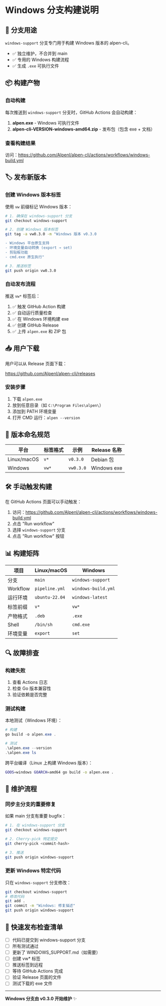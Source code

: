 # Windows 分支构建说明

## 🎯 分支用途

`windows-support` 分支专门用于构建 Windows 版本的 alpen-cli。

- ✅ 独立维护，不合并到 main
- ✅ 专用的 Windows 构建流程
- ✅ 生成 `.exe` 可执行文件

## 📦 构建产物

### 自动构建

每次推送到 `windows-support` 分支时，GitHub Actions 会自动构建：

1. **alpen.exe** - Windows 可执行文件
2. **alpen-cli-VERSION-windows-amd64.zip** - 发布包（包含 exe + 文档）

### 查看构建结果

访问：https://github.com/Alpenl/alpen-cli/actions/workflows/windows-build.yml

## 🏷️ 发布新版本

### 创建 Windows 版本标签

使用 `vw` 前缀标记 Windows 版本：

```bash
# 1. 确保在 windows-support 分支
git checkout windows-support

# 2. 创建 Windows 版本标签
git tag -a vw0.3.0 -m "Windows 版本 v0.3.0

- Windows 平台原生支持
- 环境变量自动转换 (export → set)
- 剪贴板功能
- cmd.exe 原生执行"

# 3. 推送标签
git push origin vw0.3.0
```

### 自动发布流程

推送 `vw*` 标签后：

1. ✅ 触发 GitHub Action 构建
2. ✅ 自动运行质量检查
3. ✅ 在 Windows 环境构建 exe
4. ✅ 创建 GitHub Release
5. ✅ 上传 `alpen.exe` 和 ZIP 包

## 📥 用户下载

用户可以从 Release 页面下载：

https://github.com/Alpenl/alpen-cli/releases

### 安装步骤

1. 下载 `alpen.exe`
2. 放到任意目录（如 `C:\Program Files\alpen\`）
3. 添加到 PATH 环境变量
4. 打开 CMD 运行：`alpen --version`

## 🔄 版本命名规范

| 平台 | 标签格式 | 示例 | Release 名称 |
|------|---------|------|-------------|
| Linux/macOS | `v*` | `v0.3.0` | Debian 包 |
| Windows | `vw*` | `vw0.3.0` | Windows exe |

## 🛠️ 手动触发构建

在 GitHub Actions 页面可以手动触发：

1. 访问：https://github.com/Alpenl/alpen-cli/actions/workflows/windows-build.yml
2. 点击 "Run workflow"
3. 选择 `windows-support` 分支
4. 点击 "Run workflow" 按钮

## 📊 构建矩阵

| 项目 | Linux/macOS | Windows |
|------|-------------|---------|
| 分支 | `main` | `windows-support` |
| Workflow | `pipeline.yml` | `windows-build.yml` |
| 运行环境 | `ubuntu-22.04` | `windows-latest` |
| 标签前缀 | `v*` | `vw*` |
| 产物格式 | `.deb` | `.exe` |
| Shell | `/bin/sh` | `cmd.exe` |
| 环境变量 | `export` | `set` |

## 🔍 故障排查

### 构建失败

1. 查看 Actions 日志
2. 检查 Go 版本兼容性
3. 验证依赖是否完整

### 测试构建

本地测试（Windows 环境）：

```powershell
# 构建
go build -o alpen.exe .

# 测试
.\alpen.exe --version
.\alpen.exe ls
```

跨平台编译（Linux 上构建 Windows 版本）：

```bash
GOOS=windows GOARCH=amd64 go build -o alpen.exe .
```

## 📝 维护流程

### 同步主分支的重要修复

如果 main 分支有重要 bugfix：

```bash
# 1. 在 windows-support 分支
git checkout windows-support

# 2. Cherry-pick 特定提交
git cherry-pick <commit-hash>

# 3. 推送
git push origin windows-support
```

### 更新 Windows 特定代码

只在 `windows-support` 分支修改：

```bash
git checkout windows-support
# 修改代码
git add .
git commit -m "Windows: 修复描述"
git push origin windows-support
```

## 🚀 快速发布检查清单

- [ ] 代码已提交到 windows-support 分支
- [ ] 所有测试通过
- [ ] 更新了 WINDOWS_SUPPORT.md（如需要）
- [ ] 创建 vw* 标签
- [ ] 推送标签到远程
- [ ] 等待 GitHub Actions 完成
- [ ] 验证 Release 页面的文件
- [ ] 测试下载的 exe 文件

---

**Windows 分支由 v0.3.0 开始维护** ✨

